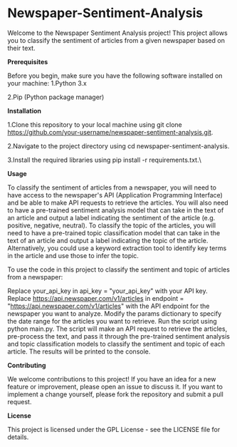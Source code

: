 # Newspaper-Sentiment-Analysis

Welcome to the Newspaper Sentiment Analysis project! This project allows you to classify the sentiment of articles from a given newspaper based on their text.

**Prerequisites**

Before you begin, make sure you have the following software installed on your machine:
1.Python 3.x

2.Pip (Python package manager)

**Installation**

1.Clone this repository to your local machine using git clone https://github.com/your-username/newspaper-sentiment-analysis.git.

2.Navigate to the project directory using cd newspaper-sentiment-analysis.

3.Install the required libraries using pip install -r requirements.txt.\

**Usage**

To classify the sentiment of articles from a newspaper, you will need to have access to the newspaper's API (Application Programming Interface) and be able to make API requests to retrieve the articles. You will also need to have a pre-trained sentiment analysis model that can take in the text of an article and output a label indicating the sentiment of the article (e.g. positive, negative, neutral).
To classify the topic of the articles, you will need to have a pre-trained topic classification model that can take in the text of an article and output a label indicating the topic of the article. Alternatively, you could use a keyword extraction tool to identify key terms in the article and use those to infer the topic.

To use the code in this project to classify the sentiment and topic of articles from a newspaper:

Replace your_api_key in api_key = "your_api_key" with your API key.
Replace https://api.newspaper.com/v1/articles in endpoint = "https://api.newspaper.com/v1/articles" with the API endpoint for the newspaper you want to analyze.
Modify the params dictionary to specify the date range for the articles you want to retrieve.
Run the script using python main.py.
The script will make an API request to retrieve the articles, pre-process the text, and pass it through the pre-trained sentiment analysis and topic classification models to classify the sentiment and topic of each article. The results will be printed to the console.

**Contributing**

We welcome contributions to this project! If you have an idea for a new feature or improvement, please open an issue to discuss it. If you want to implement a change yourself, please fork the repository and submit a pull request.

**License**

This project is licensed under the GPL License - see the LICENSE file for details.

